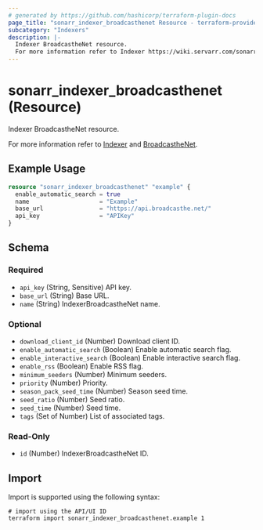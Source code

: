 ```yaml
---
# generated by https://github.com/hashicorp/terraform-plugin-docs
page_title: "sonarr_indexer_broadcasthenet Resource - terraform-provider-sonarr"
subcategory: "Indexers"
description: |-
  Indexer BroadcastheNet resource.
  For more information refer to Indexer https://wiki.servarr.com/sonarr/settings#indexers and BroadcastheNet https://wiki.servarr.com/sonarr/supported#broadcasthenet.
---
```


# sonarr_indexer_broadcasthenet (Resource)

<!-- subcategory:Indexers -->Indexer BroadcastheNet resource.
For more information refer to [Indexer](https://wiki.servarr.com/sonarr/settings#indexers) and [BroadcastheNet](https://wiki.servarr.com/sonarr/supported#broadcasthenet).

## Example Usage

```terraform
resource "sonarr_indexer_broadcasthenet" "example" {
  enable_automatic_search = true
  name                    = "Example"
  base_url                = "https://api.broadcasthe.net/"
  api_key                 = "APIKey"
}
```

<!-- schema generated by tfplugindocs -->
## Schema

### Required

- `api_key` (String, Sensitive) API key.
- `base_url` (String) Base URL.
- `name` (String) IndexerBroadcastheNet name.

### Optional

- `download_client_id` (Number) Download client ID.
- `enable_automatic_search` (Boolean) Enable automatic search flag.
- `enable_interactive_search` (Boolean) Enable interactive search flag.
- `enable_rss` (Boolean) Enable RSS flag.
- `minimum_seeders` (Number) Minimum seeders.
- `priority` (Number) Priority.
- `season_pack_seed_time` (Number) Season seed time.
- `seed_ratio` (Number) Seed ratio.
- `seed_time` (Number) Seed time.
- `tags` (Set of Number) List of associated tags.

### Read-Only

- `id` (Number) IndexerBroadcastheNet ID.

## Import

Import is supported using the following syntax:

```shell
# import using the API/UI ID
terraform import sonarr_indexer_broadcasthenet.example 1
```
